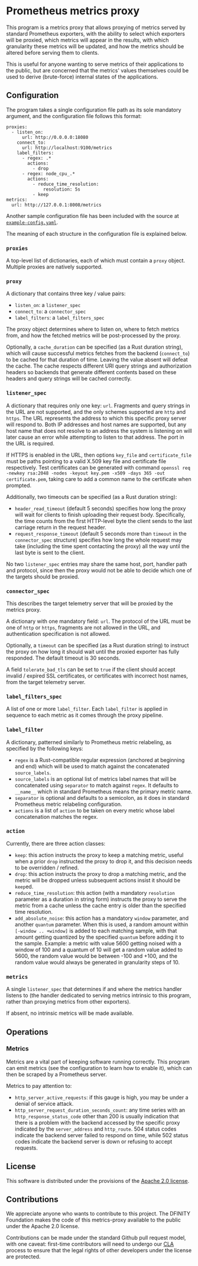 # Prometheus metrics proxy

This program is a metrics proxy that allows proxying of metrics served by
standard Prometheus exporters, with the ability to select which exporters
will be proxied, which metrics will appear in the results, with which
granularity these metrics will be updated, and how the metrics should be
altered before serving them to clients.

This is useful for anyone wanting to serve metrics of their applications
to the public, but are concerned that the metrics' values themselves
could be used to derive (brute-force) internal states of the applications.

## Configuration

The program takes a single configuration file path as its sole mandatory
argument, and the configuration file follows this format:

```
proxies:
  - listen_on:
      url: http://0.0.0.0:18080
    connect_to:
      url: http://localhost:9100/metrics
    label_filters:
      - regex: .*
        actions:
          - drop
      - regex: node_cpu_.*
        actions:
          - reduce_time_resolution:
              resolution: 5s
          - keep
metrics:
  url: http://127.0.0.1:8008/metrics
```

Another sample configuration file has been included with the source
at [`example-config.yaml`](./example-config.yaml).

The meaning of each structure in the configuration file is explained below.

### `proxies`

A top-level list of dictionaries, each of which must contain a `proxy` object.
Multiple proxies are natively supported.

### `proxy`

A dictionary that contains three key / value pairs:

* `listen_on`: a `listener_spec`
* `connect_to`: a `connector_spec`
* `label_filters`: a `label_filters_spec`

The proxy object determines where to listen on, where to fetch metrics from,
and how the fetched metrics will be post-processed by the proxy.

Optionally, a `cache_duration` can be specified (as a Rust duration string),
which will cause successful metrics fetches from the backend (`connect_to`)
to be cached for that duration of time.  Leaving the value absent will
defeat the cache.  The cache respects different URI query strings and
authorization headers so backends that generate different contents based
on these headers and query strings will be cached correctly.

### `listener_spec`

A dictionary that requires only one key: `url`.  Fragments and query
strings in the URL are not supported, and the only schemes supported
are `http` and `https`.  The URL represents the address to which
this specific proxy server will respond to.  Both IP addresses and
host names are supported, but any host name that does not resolve to
an address the system is listening on will later cause an error while
attempting to listen to that address.  The port in the URL is required.

If HTTPS is enabled in the URL, then options `key_file` and
`certificate_file` must be paths pointing to a valid X.509 key file and
certificate file respectively.  Test certificates can be generated with
command
`openssl req -newkey rsa:2048 -nodes -keyout key.pem -x509 -days 365 -out certificate.pem`,
taking care to add a common name to the certificate when prompted.

Additionally, two timeouts can be specified (as a Rust duration string):

* `header_read_timeout` (default 5 seconds) specifies how long the
  proxy will wait for clients to finish uploading their request body.
  Specifically, the time counts from the first HTTP-level byte the
  client sends to the last carriage return in the request header.
* `request_response_timeout` (default 5 seconds more than `timeout` in
  the `connector_spec` structure) specifies how long the whole request may
  take (including the time spent contacting the proxy) all the way until
  the last byte is sent to the client.

No two `listener_spec` entries may share the same host, port, handler path
and protocol, since then the proxy would not be able to decide which one of
the targets should be proxied.

### `connector_spec`

This describes the target telemetry server that will be proxied by
the metrics proxy.

A dictionary with one mandatory field: `url`.  The protocol of the URL
must be one of `http` or `https`, fragments are not allowed in the
URL, and authentication specification is not allowed.

Optionally, a `timeout` can be specified (as a Rust duration string) to
instruct the proxy on how long it should wait until the proxied exporter has
fully responded.  The default timeout is 30 seconds.

A field `tolerate_bad_tls` can be set to `true` if the client should accept
invalid / expired SSL certificates, or certificates with incorrect host names,
from the target telemetry server.

### `label_filters_spec`

A list of one or more `label_filter`.  Each `label_filter` is applied
in sequence to each metric as it comes through the proxy pipeline.

### `label_filter`

A dictionary, patterned similarly to Prometheus metric relabeling, as
specified by the following keys:

* `regex` is a Rust-compatible regular expression (anchored at beginning and
  end) which will be used to match against the concatenated `source_labels`.
* `source_labels` is an optional list of metrics label names that will be
  concatenated using `separator` to match against `regex`.  It defaults to
  `__name__` which in standard Prometheus means the primary metric name.
* `separator` is optional and defaults to a semicolon, as it does in standard
  Prometheus metric relabeling configuration.
* `actions` is a list of `action` to be taken on every metric whose label
  concatenation matches the regex.

### `action`

Currently, there are three action classes:

* `keep`: this action instructs the proxy to keep a matching metric,
  useful when a prior `drop` instructed the proxy to drop it, and
  this decision needs to be overridden / refined.
* `drop`: this action instructs the proxy to drop a matching metric,
  and the metric will be dropped unless subsequent actions insist
  it should be `keep`ed.
* `reduce_time_resolution`: this action (with a mandatory `resolution`
  parameter as a duration in string form) instructs the proxy to serve
  the metric from a cache unless the cache entry is older than the
  specified time resolution.
* `add_absolute_noise`: this action has a mandatory `window` parameter,
  and another `quantum` parameter.  When this is used, a random amount
  within `[-window .. +window]` is added to each matching sample, with
  that amount getting quantized by the specified `quantum` before adding
  it to the sample.  Example: a metric with value 5600 getting noised
  with a window of 100 and a quantum of 10 will get a random value added
  to 5600, the random value would be between -100 and +100, and the
  random value would always be generated in granularity steps of 10.

### `metrics`

A single `listener_spec` that determines if and where the metrics handler
listens to (the handler dedicated to serving metrics intrinsic to this
program, rather than proxying metrics from other exporters).

If absent, no intrinsic metrics will be made available.

## Operations

### Metrics

Metrics are a vital part of keeping software running correctly.  This program
can emit metrics (see the configuration to learn how to enable it), which can
then be scraped by a Prometheus server.

Metrics to pay attention to:

* `http_server_active_requests`: if this gauge is high, you may be under a
  denial of service attack.
* `http_server_request_duration_seconds_count`: any time series with an
   `http_response_status_code` other than 200 is usually indication that
   there is a problem with the backend accessed by the specific proxy
   indicated by the `server_address` and `http_route`.  504 status codes
   indicate the backend server failed to respond on time, while 502 status
   codes indicate the backend server is down or refusing to accept requests.

## License

This software is distributed under the provisions of the
[Apache 2.0 license](./LICENSE).

## Contributions

We appreciate anyone who wants to contribute to this project.  The DFINITY
Foundation makes the code of this metrics-proxy available to the public
under the Apache 2.0 license.

Contributions can be made under the standard Github pull request model,
with one caveat: first-time contributors will need to undergo our
[CLA](https://github.com/dfinity/cla) process to ensure that the legal
rights of other developers under the license are protected.
